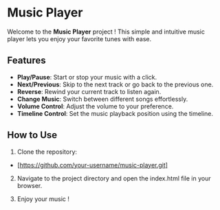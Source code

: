 # Music Player

Welcome to the **Music Player** project ! This simple and intuitive music player lets you enjoy your favorite tunes with ease.

## Features


- **Play/Pause**: Start or stop your music with a click.
- **Next/Previous**: Skip to the next track or go back to the previous one.
- **Reverse**: Rewind your current track to listen again.
- **Change Music**: Switch between different songs effortlessly.
- **Volume Control**: Adjust the volume to your preference.
- **Timeline Control**: Set the music playback position using the timeline.

## How to Use

1. Clone the repository:

- [https://github.com/your-username/music-player.git]

2. Navigate to the project directory and open the index.html file in your browser.

3. Enjoy your music !
